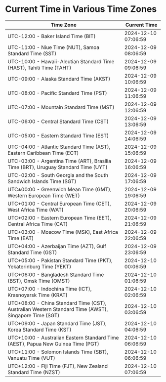 # Current Time in Various Time Zones

| Time Zone | Current Time |
|-----------|--------------|
| UTC-12:00 - Baker Island Time (BIT) | 2024-12-10 07:06:59 |
| UTC-11:00 - Niue Time (NUT), Samoa Standard Time (SST) | 2024-12-09 08:06:59 |
| UTC-10:00 - Hawaii-Aleutian Standard Time (HAST), Tahiti Time (TAHT) | 2024-12-09 09:06:59 |
| UTC-09:00 - Alaska Standard Time (AKST) | 2024-12-09 10:06:59 |
| UTC-08:00 - Pacific Standard Time (PST) | 2024-12-09 11:06:59 |
| UTC-07:00 - Mountain Standard Time (MST) | 2024-12-09 12:06:59 |
| UTC-06:00 - Central Standard Time (CST) | 2024-12-09 13:06:59 |
| UTC-05:00 - Eastern Standard Time (EST) | 2024-12-09 14:06:59 |
| UTC-04:00 - Atlantic Standard Time (AST), Eastern Caribbean Time (ECT) | 2024-12-09 15:06:59 |
| UTC-03:00 - Argentina Time (ART), Brasília Time (BRT), Uruguay Standard Time (UYT) | 2024-12-09 16:06:59 |
| UTC-02:00 - South Georgia and the South Sandwich Islands Time (SGT) | 2024-12-09 17:06:59 |
| UTC±00:00 - Greenwich Mean Time (GMT), Western European Time (WET) | 2024-12-09 19:06:59 |
| UTC+01:00 - Central European Time (CET), West Africa Time (WAT) | 2024-12-09 20:06:59 |
| UTC+02:00 - Eastern European Time (EET), Central Africa Time (CAT) | 2024-12-09 21:06:59 |
| UTC+03:00 - Moscow Time (MSK), East Africa Time (EAT) | 2024-12-09 22:06:59 |
| UTC+04:00 - Azerbaijan Time (AZT), Gulf Standard Time (GST) | 2024-12-09 23:06:59 |
| UTC+05:00 - Pakistan Standard Time (PKT), Yekaterinburg Time (YEKT) | 2024-12-10 00:06:59 |
| UTC+06:00 - Bangladesh Standard Time (BST), Omsk Time (OMST) | 2024-12-10 01:06:59 |
| UTC+07:00 - Indochina Time (ICT), Krasnoyarsk Time (KRAT) | 2024-12-10 02:06:59 |
| UTC+08:00 - China Standard Time (CST), Australian Western Standard Time (AWST), Singapore Time (SGT) | 2024-12-10 03:06:59 |
| UTC+09:00 - Japan Standard Time (JST), Korea Standard Time (KST) | 2024-12-10 04:06:59 |
| UTC+10:00 - Australian Eastern Standard Time (AEST), Papua New Guinea Time (PGT) | 2024-12-10 06:06:59 |
| UTC+11:00 - Solomon Islands Time (SBT), Vanuatu Time (VUT) | 2024-12-10 06:06:59 |
| UTC+12:00 - Fiji Time (FJT), New Zealand Standard Time (NZST) | 2024-12-10 07:06:59 |
